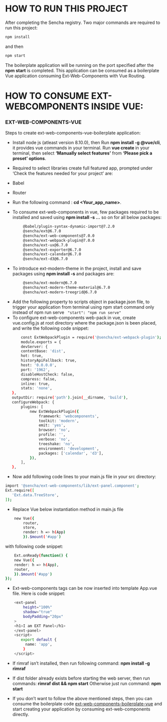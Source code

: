 

# HOW TO RUN THIS PROJECT
After completing the Sencha registry. Two major commands are required to run this project:

```sh
npm install
```

and then
```sh
npm start
```
The boilerplate application will be running on the port specified after the **npm start** is completed.
This application can be consumed as a boilerplate Vue application consuming Ext-Web-Components with Vue Routing.

# HOW TO CONSUME EXT-WEBCOMPONENTS INSIDE VUE:


### EXT-WEB-COMPONENTS-VUE
Steps to create ext-web-components-vue-boilerplate application:

- Install node js (atleast version 8.10.0), then Run **npm install -g @vue/cli**, it provides vue commands in your terminal.
Run **vue create <app-name>** in your terminal, then select  **‘Manually select features’** from **‘Please pick a preset’ options**.

- Required to select libraries create full featured app, prompted under  ‘Check the features needed for your project’ are:

 - Babel
- Router
- Run the following command : **cd <Your_app_name>**.
- To consume ext-web-components in vue, few packages required to be installed and saved using  **npm install -s <package-name1><space><package-name2>...** so on for all below packages:
```sh
		@babel/plugin-syntax-dynamic-import@7.2.0
   		@sencha/ext@6.7.0
        @sencha/ext-web-components@7.0.0
   		@sencha/ext-webpack-plugin@7.0.0
		@sencha/ext-ux@6.7.0
		@sencha/ext-exporter@6.7.0
        @sencha/ext-calendar@6.7.0
		@sencha/ext-d3@6.7.0
```

- To introduce ext-modern-theme in the project, install and save packages using **npm install -s <package-names>** and packages are:
```sh
		@sencha/ext-modern@6.7.0
   		@sencha/ext-modern-theme-material@6.7.0
   		@sencha/ext-modern-treegrid@6.7.0
  ```
-  Add the following property to scripts object in package.json file, to trigger your application from  terminal using npm start command only instead of npm run serve
		```  "start": "npm run serve"
        ```
- To configure ext-web-components web-pack in vue, create vue.config.js at root directory where the package.json is been placed, and write the following code snippet:
```sh
	   const ExtWebpackPlugin = require('@sencha/ext-webpack-plugin');
       module.exports = {
       devServer: {
       contentBase: 'dist',
       hot: true,
       historyApiFallback: true,
       host: '0.0.0.0',
       port: '1962',
       disableHostCheck: false,
       compress: false,
       inline: true,
       stats: 'none',
   },
   outputDir: require('path').join(__dirname, 'build'),
   configureWebpack: {
       plugins: [
           new ExtWebpackPlugin({
               framework: 'webcomponents',
               toolkit: 'modern',
               emit: 'yes',
               browser: 'no',
               profile: '',
               verbose: 'no',
               treeshake: 'no',
               environment: 'development',
               packages: ['calendar', 'd3'],
           }),
       ],
   },
```
- Now add following code lines to your main.js file in your src directory:

```sh     
import '@sencha/ext-web-components/lib/ext-panel.component';
Ext.require([
   'Ext.data.TreeStore',
]);
```

- Replace Vue below instantiation method in main.js file
```sh
    new Vue({
        router,
        store,
        render: h => h(App)
        }).$mount('#app')
```               
with following code snippet:
```sh
	Ext.onReady(function() {
    new Vue({
    render: h => h(App),
    router,
    }).$mount('#app')
});
```
- Ext-web-components tags can be now inserted into template App.vue file. Here is code snippet:
```sh
    <ext-panel
        height="100%"
        shadow="true"
        bodyPadding="20px"
    >
    <h1>I am EXT Panel</h1>
    </ext-panel>
	<script>
	   export default {
         name: 'app',
        }
    </script>
```
- If rimraf isn’t installed, then run following command:
	**npm install -g rimraf**
- If dist folder already exists before starting the web server, then run commands:
  **rimraf dist &&  npm start**
     Otherwise just run command:
     **npm start**

- If you don’t want to follow the above mentioned steps, then you can consume the boilerplate code [ext-web-components-boilerplate-vue](https://github.com/sencha/ext-web-components/tree/ext-components-7.0.x/packages/ext-web-components-vue-boilerplate) and start creating your application by consuming ext-web-components directly.
